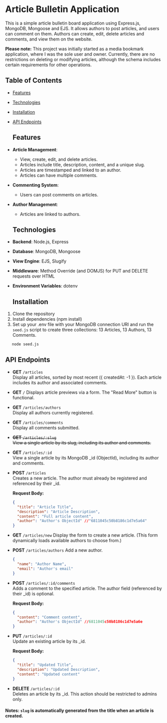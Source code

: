 # Article Bulletin Application
This is a simple article bulletin board application using Express.js, MongoDB, Mongoose and EJS. It allows authors to post articles, and users can comment on them. Authors can create, edit, delete articles and comments, and view them on the website.

**Please note:** This project was initially started as a media bookmark application, where I was the sole user and owner. Currently, there are no restrictions on deleting or modifying articles, although the schema includes certain requirements for other operations.


## Table of Contents

- [Features](#features)
- [Technologies](#technologies)
- [Installation](#installation)
- [API Endpoints](#api-endpoints)


  ## Features

- **Article Management**: 
  - View, create, edit, and delete articles. 
  - Articles include title, description, content, and a unique slug.
  - Articles are timestamped and linked to an author.
  - Articles can have multiple comments.

- **Commenting System**: 
  - Users can post comments on articles.
- **Author Management**: 
  - Articles are linked to authors.

  ## Technologies

- **Backend**: Node.js, Express
- **Database**: MongoDB, Mongoose
- **View Engine**: EJS, Slugify
- **Middleware**: Method Override (and DOMJS) for PUT and DELETE requests over HTML
- **Environment Variables**: dotenv

  ## Installation

1. Clone the repository
2. Install dependencies (npm install)
3. Set up your .env file with your MongoDB connection URI and run the `seed.js` script to create three collections: 13 Articles, 13 Authors, 13 Comments.
```bash
   node seed.js
```

  ## API Endpoints

- **GET** `/articles`  
  Display all articles, sorted by most recent ({ createdAt: -1 }).
  Each article includes its author and associated comments. 

- **GET** `/` 
  Displays article previews via a form. The "Read More" button is functional.

- **GET** `/articles/authors`  
  Display all authors currently registered.   

- **GET** `/articles/comments`  
  Display all comments submitted.  


- ~~**GET** `/articles/:slug`~~  
  ~~View a single article by its slug, including its author and comments.~~ 

- **GET** `/articles/:id`  
  View a single article by its MongoDB _id (ObjectId), including its author and comments. 



- **POST** `/articles`  
  Creates a new article. The author must already be registered and referenced by their _id.

  **Request Body:**
  ```json
  {
    "title": "Article Title",
    "description": "Article Description",
    "content": "Full article content",
    "author": "Author's ObjectId" //"6811045c50b8186c1d7e5a64"
  }
  ```

- **GET** `/articles/new`
  Display the form to create a new article. (This form dynamically loads available authors to choose from.)


- **POST** `/articles/authors`
  Add a new author.
  ```json
  {
    "name": "Author Name",
    "email": "Author's email"
  }
  ```

- **POST** `/articles/:id/comments`  
  Adds a comment to the specified article. The author field (referenced by their _id) is optional.

  **Request Body:**
  ```json
  {
    "content": "Comment content",
    "author": "Author's ObjectId" //6811045c50b8186c1d7e5a6e 
  }
  ```


- **PUT** `/articles/:id`  
  Update an existing article by its _id.
  
  **Request Body:**
  ```json
  {
    "title": "Updated Title",
    "description": "Updated Description",
    "content": "Updated content"
  }
  ```

- **DELETE** `/articles/:id`  
  Deletes an article by its _id. This action should be restricted to admins only. 

#### **Notes:** `slug` is automatically generated from the title when an article is created. 
